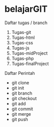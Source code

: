 # belajarGIT

Daftar tugas / branch 
1. Tugas-git
2. Tugas-html
3. Tugas-css
4. Tugas-js
5. Tugas-midProject
6. Tugas-php
7. Tugas-finalProject


Daftar Perintah 
- git clone
- git init
- git branch
- git checkout
- git add
- git commit
- git merge
- git push

   
